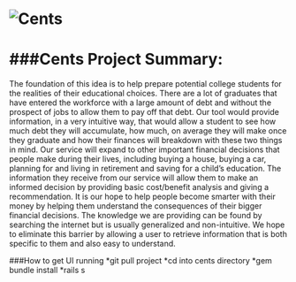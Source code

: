 ![Cents](http://www.juniormatelau.com/assets/images/logo-small.png)
=======================
###Cents Project Summary:
=======================

The foundation of this idea is to help prepare potential college students for the realities of their educational choices. There are a lot of graduates that have entered the workforce with a large amount of debt and without the prospect of jobs to allow them to pay off that debt. Our tool would provide information, in a very intuitive way, that would allow a student to see how much debt they will accumulate, how much, on average they will make once they graduate and how their finances will breakdown with these two things in mind. Our service will expand to other important financial decisions that people make during their lives, including buying a house, buying a car, planning for and living in retirement and saving for a child’s education. The information they receive from our service will allow them to make an informed decision by providing basic cost/benefit analysis and giving a recommendation.
It is our hope to help people become smarter with their money by helping them understand the consequences of their bigger financial decisions. The knowledge we are providing can be found by searching  the internet but is usually generalized and non-intuitive. We hope to eliminate this barrier by allowing a user to retrieve  information that is both specific to them and also  easy to understand.

###How to get UI running
*git pull project
*cd into cents directory
*gem bundle install
*rails s
